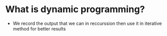 # What is dynamic programming?

* We record the output that we can in reccurssion then use it in iterative method for better results